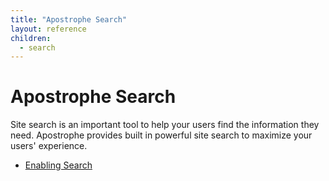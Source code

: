 ```yaml
---
title: "Apostrophe Search"
layout: reference
children:
  - search
---
```


# Apostrophe Search

Site search is an important tool to help your users find the information they need. Apostrophe provides built in powerful site search to maximize your users' experience.

* [Enabling Search](/tutorials/core-concepts/apostrophe-search/search.md)
